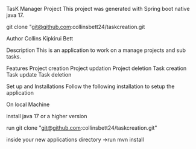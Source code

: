 TasK Manager Project
This project was generated with Spring boot native java 17.

git clone "git@github.com:collinsbett24/taskcreation.git

Author
Collins Kipkirui Bett

Description
This is an application to work on a manage projects and sub tasks.

Features
Project creation
Project updation
Project deletion
Task creation
Task update
Task deletion

Set up and Installations
Follow the following installation to setup the application

On local Machine

install java 17 or a higher version 



run git clone "git@github.com:collinsbett24/taskcreation.git"

inside your new applications directory ->run mvn install
